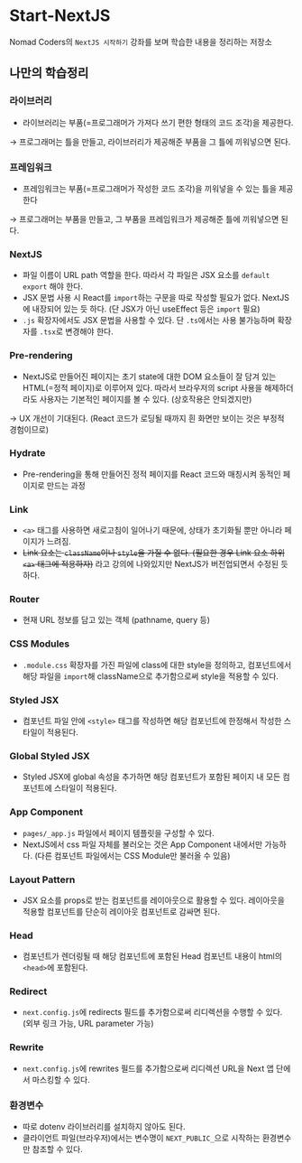 # Start-NextJS

Nomad Coders의 `NextJS 시작하기` 강좌를 보며 학습한 내용을 정리하는 저장소

## 나만의 학습정리

### 라이브러리

- 라이브러리는 부품(=프로그래머가 가져다 쓰기 편한 형태의 코드 조각)을 제공한다.

→ 프로그래머는 틀을 만들고, 라이브러리가 제공해준 부품을 그 틀에 끼워넣으면 된다.

### 프레임워크

- 프레임워크는 부품(=프로그래머가 작성한 코드 조각)을 끼워넣을 수 있는 틀을 제공한다

→ 프로그래머는 부품을 만들고, 그 부품을 프레임워크가 제공해준 틀에 끼워넣으면 된다.

### NextJS

- 파일 이름이 URL path 역할을 한다. 따라서 각 파일은 JSX 요소를 `default export` 해야 한다.
- JSX 문법 사용 시 React를 `import`하는 구문을 따로 작성할 필요가 없다. NextJS에 내장되어 있는 듯 하다.
  (단 JSX가 아닌 useEffect 등은 `import` 필요)
- `.js` 확장자에서도 JSX 문법을 사용할 수 있다. 단 `.ts`에서는 사용 불가능하며 확장자를 `.tsx`로 변경해야 한다.

### Pre-rendering

- NextJS로 만들어진 페이지는 초기 state에 대한 DOM 요소들이 잘 담겨 있는 HTML(=정적 페이지)로 이루어져 있다.
  따라서 브라우저의 script 사용을 해제하더라도 사용자는 기본적인 페이지를 볼 수 있다. (상호작용은 안되겠지만)

→ UX 개선이 기대된다. (React 코드가 로딩될 때까지 흰 화면만 보이는 것은 부정적 경험이므로)

### Hydrate

- Pre-rendering을 통해 만들어진 정적 페이지를 React 코드와 매칭시켜 동적인 페이지로 만드는 과정

### Link

- `<a>` 태그를 사용하면 새로고침이 일어나기 때문에, 상태가 초기화될 뿐만 아니라 페이지가 느려짐.
- ~~Link 요소는 `className`이나 `style`을 가질 수 없다. (필요한 경우 Link 요소 하위 `<a>` 태그에 적용하자)~~ 라고 강의에 나와있지만 NextJS가 버전업되면서 수정된 듯 하다.

### Router

- 현재 URL 정보를 담고 있는 객체 (pathname, query 등)

### CSS Modules

- `.module.css` 확장자를 가진 파일에 class에 대한 style을 정의하고, 컴포넌트에서 해당 파일을 `import`해 className으로 추가함으로써 style을 적용할 수 있다.

### Styled JSX

- 컴포넌트 파일 안에 `<style>` 태그를 작성하면 해당 컴포넌트에 한정해서 작성한 스타일이 적용된다.

### Global Styled JSX

- Styled JSX에 global 속성을 추가하면 해당 컴포넌트가 포함된 페이지 내 모든 컴포넌트에 스타일이 적용된다.

### App Component

- `pages/_app.js` 파일에서 페이지 템플릿을 구성할 수 있다.
- NextJS에서 css 파일 자체를 불러오는 것은 App Component 내에서만 가능하다. (다른 컴포넌트 파일에서는 CSS Module만 불러올 수 있음)

### Layout Pattern

- JSX 요소를 props로 받는 컴포넌트를 레이아웃으로 활용할 수 있다. 레이아웃을 적용할 컴포넌트를 단순히 레이아웃 컴포넌트로 감싸면 된다.

### Head

- 컴포넌트가 렌더링될 때 해당 컴포넌트에 포함된 Head 컴포넌트 내용이 html의 `<head>`에 포함된다.

### Redirect

- `next.config.js`에 redirects 필드를 추가함으로써 리디렉션을 수행할 수 있다. (외부 링크 가능, URL parameter 가능)

### Rewrite

- `next.config.js`에 rewrites 필드를 추가함으로써 리디렉션 URL을 Next 앱 단에서 마스킹할 수 있다.

### 환경변수

- 따로 dotenv 라이브러리를 설치하지 않아도 된다.
- 클라이언트 파일(브라우저)에서는 변수명이 `NEXT_PUBLIC_`으로 시작하는 환경변수만 참조할 수 있다.
